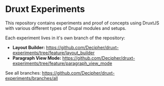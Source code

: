 # Druxt Experiments

This repository contains experiments and proof of concepts using DruxtJS with various different types of Drupal modules and setups.

Each experiment lives in it's own branch of the repository:
- **Layout Builder:** https://github.com/Decipher/druxt-experiments/tree/feature/layout_builder
- **Paragraph View Mode:** https://github.com/Decipher/druxt-experiments/tree/feature/paragraph_view_mode

See all branches: https://github.com/Decipher/druxt-experiments/branches/all
